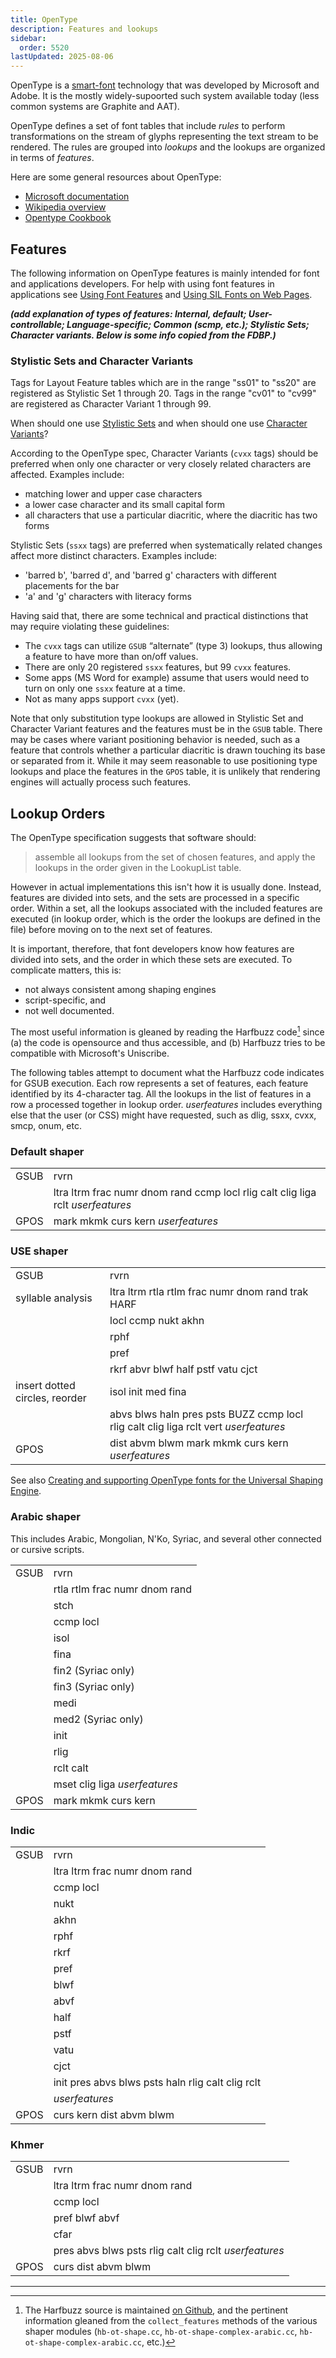 ```yaml
---
title: OpenType
description: Features and lookups
sidebar:
  order: 5520
lastUpdated: 2025-08-06
---
```


OpenType is a [smart-font](/reference/glossary#smartfont) technology that was developed by Microsoft and Adobe. It is the mostly widely-supoorted such system available today (less common systems are Graphite and AAT).

OpenType defines a set of font tables that include _rules_ to perform transformations on the stream of glyphs representing the text stream to be rendered. The rules are grouped into _lookups_ and the lookups are organized in terms of _features_.

Here are some general resources about OpenType:

- [Microsoft documentation][opentype-ms-documentation]
- [Wikipedia overview][wikipedia-opentype]
- [Opentype Cookbook][otcookbook]

## Features

The following information on OpenType features is mainly intended for font and applications developers. For help with using font features in applications see [Using Font Features][sil-fonts-features] and [Using SIL Fonts on Web Pages][sil-fonts-web].

***(add explanation of types of features: Internal, default; User-controllable; Language-specific; Common (scmp, etc.); Stylistic Sets; Character variants. Below is some info copied from the FDBP.)***

### Stylistic Sets and Character Variants

Tags for Layout Feature tables which are in the range "ss01" to "ss20" are registered as Stylistic Set 1 through 20. Tags in the range "cv01" to "cv99" are registered as Character Variant 1 through 99.

When should one use [Stylistic Sets][otspec-ss] and when should one use [Character Variants][otspec-cv]?

According to the OpenType spec, Character Variants (`cvxx` tags) should be preferred when only one character or very closely related characters are affected. Examples include:

- matching lower and upper case characters
- a lower case character and its small capital form
- all characters that use a particular diacritic, where the diacritic has two forms

Stylistic Sets (`ssxx` tags) are preferred when systematically related changes affect more distinct characters. Examples include:

- 'barred b', 'barred d', and 'barred g' characters with different placements for the bar
- 'a' and 'g' characters with literacy forms

Having said that, there are some technical and practical distinctions that may require violating these guidelines:

- The `cvxx` tags can utilize `GSUB` “alternate” (type 3) lookups, thus allowing a feature to have more than on/off values.
- There are only 20 registered `ssxx` features, but 99 `cvxx` features.
- Some apps (MS Word for example) assume that users would need to turn on only one `ssxx` feature at a time.
- Not as many apps support `cvxx` (yet).

Note that only substitution type lookups are allowed in Stylistic Set and Character Variant features and the features must be in the `GSUB` table. There may be cases where variant positioning behavior is needed, such as a feature that controls whether a particular diacritic is drawn touching its base or separated from it. While it may seem reasonable to use positioning type lookups and place the features in the `GPOS` table, it is unlikely that rendering engines will actually process such features.

## Lookup Orders

The OpenType specification suggests that software should:
> assemble all lookups from the set of chosen features, and apply the lookups in the order given in the LookupList table. 

However in actual implementations this isn't how it is usually done. Instead, features are divided into sets, and the sets are processed in a specific order. Within a set, all the lookups associated with the included features are executed (in lookup order, which is the order the lookups are defined in the file) before moving on to the next set of features.

It is important, therefore, that font developers know how features are divided into sets, and the order in which these sets are executed. To complicate matters, this is:
- not always consistent among shaping engines
- script-specific, and
- not well documented.

The most useful information is gleaned by reading the Harfbuzz code[^1] since (a) the code is opensource and thus accessible, and (b) Harfbuzz tries to be compatible with Microsoft's Uniscribe.

The following tables attempt to document what the Harfbuzz code indicates for GSUB execution. Each row represents a set of features, each feature identified by its 4-character tag. All the lookups in the list of features in a row a processed together in lookup order. _userfeatures_ includes everything else that the user (or CSS) might have requested, such as dlig, ssxx, cvxx, smcp, onum, etc.

### Default shaper

| | |
|---|---|
|GSUB|rvrn|
||ltra ltrm frac numr dnom rand ccmp locl rlig calt clig liga rclt _userfeatures_|
|GPOS|mark mkmk curs kern _userfeatures_|

### USE shaper

| | |
|---|---|
|GSUB|rvrn|
|syllable analysis|ltra ltrm rtla rtlm frac numr dnom rand trak HARF
||locl ccmp nukt akhn|
||rphf|
||pref|
||rkrf abvr blwf half pstf vatu cjct|
|insert dotted circles, reorder|isol init med fina |
||abvs blws haln pres psts BUZZ ccmp locl rlig calt clig liga rclt vert _userfeatures_|
|GPOS|dist abvm blwm mark mkmk curs kern _userfeatures_|

See also [Creating and supporting OpenType fonts for the Universal Shaping Engine][otdev-use]. 

### Arabic shaper

This includes Arabic, Mongolian, N'Ko, Syriac, and several other connected or cursive scripts.

| | |
|---|---|
|GSUB|rvrn|
||rtla rtlm frac numr dnom rand|
||stch|
||ccmp locl|
||isol|
||fina|
||fin2    (Syriac only)|
||fin3    (Syriac only)|
||medi|
||med2    (Syriac only)|
||init|
||rlig|
||rclt calt|
||mset clig liga _userfeatures_|
|GPOS|mark mkmk curs kern|

### Indic

| | |
|---|---|
|GSUB|rvrn|
||ltra ltrm frac numr dnom rand|
||ccmp locl|
||nukt|
||akhn|
||rphf|
||rkrf|
||pref|
||blwf|
||abvf|
||half|
||pstf|
||vatu|
||cjct|
||init pres abvs blws psts haln rlig calt clig rclt|
||_userfeatures_|
|GPOS|curs kern dist abvm blwm|

### Khmer

| | |
|---|---|
|GSUB|rvrn|
||ltra ltrm frac numr dnom rand|
||ccmp locl|
||pref blwf abvf|
||cfar|
||pres abvs blws psts rlig calt clig rclt _userfeatures_|
|GPOS|curs dist abvm blwm|



----
[^1]: The Harfbuzz source is maintained [on Github][harfbuzz], and the pertinent information gleaned from the  `collect_features` methods of the various shaper modules (`hb-ot-shape.cc`, `hb-ot-shape-complex-arabic.cc`, `hb-ot-shape-complex-arabic.cc`, etc.)


[opentype-ms-documentation]: https://learn.microsoft.com/en-us/typography/opentype/
[wikipedia-opentype]: https://en.wikipedia.org/wiki/OpenType
[harfbuzz]: https://github.com/harfbuzz/harfbuzz/tree/master/src
[otcookbook]: https://opentypecookbook.com/
[otspec-cv]: https://www.microsoft.com/typography/otspec/features_ae.htm#cv01-cv99
[otspec-ss]: https://www.microsoft.com/typography/otspec/features_pt.htm#ssxx
[otdev-use]: http://www.microsoft.com/typography/OpenTypeDev/USE/intro.htm
[sil-fonts-features]: https://software.sil.org/fonts/features/
[sil-fonts-web]: https://software.sil.org/fonts/webfonts/
